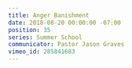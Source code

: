 ```yaml
---
title: Anger Banishment
date: 2018-08-20 00:00:00 -07:00
position: 35
series: Summer School
communicator: Pastor Jason Graves
vimeo_id: 285841683
---
```



